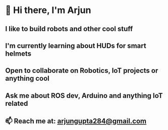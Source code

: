 # 👋 Hi there, I'm Arjun 
## I like to build robots and other cool stuff
## I'm currently learning about HUDs for smart helmets
## Open to collaborate on Robotics, IoT projects or anything cool 
## Ask me about ROS dev, Arduino and anything IoT related 
## 📫 Reach me at: arjungupta284@gmail.com
